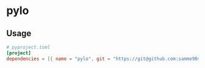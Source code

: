 # pylo

## Usage

```toml
# pyproject.toml
[project]
dependencies = [{ name = "pylo", git = "https://git@github.com:samme90s/pylo.git", tag = "v0.1.0" }]
```
